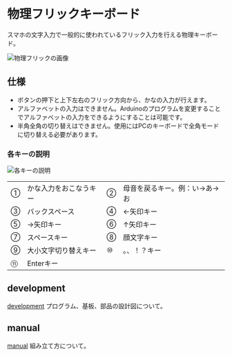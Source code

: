 # 物理フリックキーボード

スマホの文字入力で一般的に使われているフリック入力を行える物理キーボード。

![物理フリックの画像](https://github.com/junya28nya/PhysicalFlick/blob/master/manual/Resources/a_00.jpg)


## 仕様
- ボタンの押下と上下左右のフリック方向から、かなの入力が行えます。
- アルファベットの入力はできません。Arduinoのプログラムを変更することでアルファベットの入力をできるようにすることは可能です。
- 半角全角の切り替えはできません。使用にはPCのキーボードで全角モードに切り替える必要があります。


### 各キーの説明
![各キーの説明](https://github.com/junya28nya/PhysicalFlick/blob/master/manual/Resources/a_00.jpg)

|||||
|---|---|---|---|
|①|かな入力をおこなうキー|②|母音を戻るキー。例：い→あ→お|
|③|バックスペース|④|←矢印キー|
|⑤|→矢印キー|⑥|↑矢印キー|
|⑦|スペースキー|⑧|顔文字キー|
|⑨|大小文字切り替えキー|⑩|。、！？キー|
|⑪|Enterキー|　|　|

## development
[development](https://github.com/junya28nya/PhysicalFlick/tree/master/development)
プログラム、基板、部品の設計図について。

## manual
[manual](https://github.com/junya28nya/PhysicalFlick/tree/master/manual)
組み立て方について。

